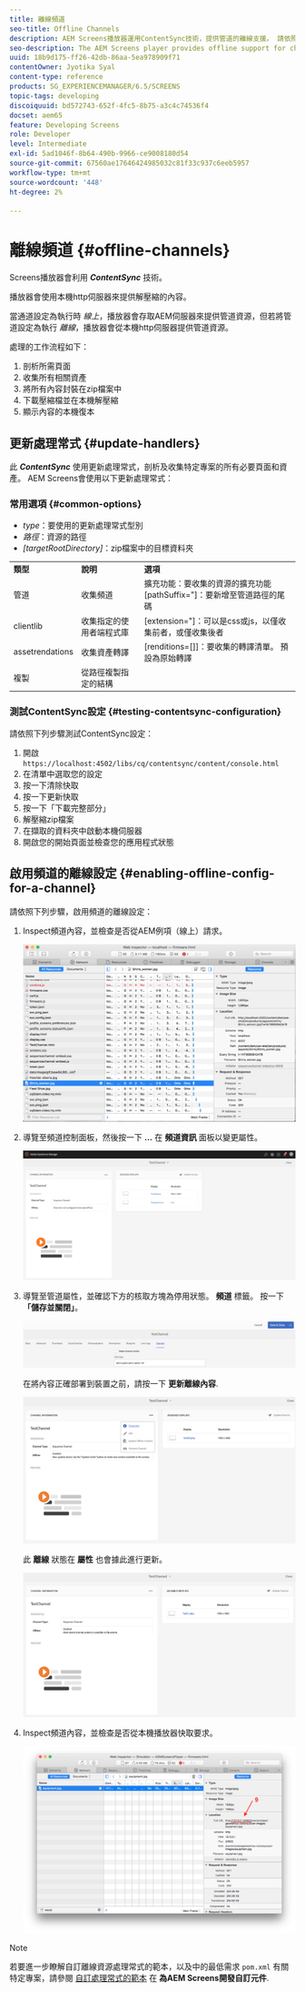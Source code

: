 ```yaml
---
title: 離線頻道
seo-title: Offline Channels
description: AEM Screens播放器運用ContentSync技術，提供管道的離線支援。 請依照本頁瞭解更多有關更新處理常式及啟用管道離線設定的資訊。
seo-description: The AEM Screens player provides offline support for channels by leveraging the ContentSync technology. Follow this page to learn more about update handlers and enabling offline configuration for a channel.
uuid: 18b9d175-ff26-42db-86aa-5ea978909f71
contentOwner: Jyotika Syal
content-type: reference
products: SG_EXPERIENCEMANAGER/6.5/SCREENS
topic-tags: developing
discoiquuid: bd572743-652f-4fc5-8b75-a3c4c74536f4
docset: aem65
feature: Developing Screens
role: Developer
level: Intermediate
exl-id: 5ad1046f-8b64-490b-9966-ce9008180d54
source-git-commit: 67560ae17646424985032c81f33c937c6eeb5957
workflow-type: tm+mt
source-wordcount: '448'
ht-degree: 2%

---
```


# 離線頻道 {#offline-channels}

Screens播放器會利用 ***ContentSync*** 技術。

播放器會使用本機http伺服器來提供解壓縮的內容。

當通道設定為執行時 *線上*，播放器會存取AEM伺服器來提供管道資源，但若將管道設定為執行 *離線*，播放器會從本機http伺服器提供管道資源。

處理的工作流程如下：

1. 剖析所需頁面
1. 收集所有相關資產
1. 將所有內容封裝在zip檔案中
1. 下載壓縮檔並在本機解壓縮
1. 顯示內容的本機復本

## 更新處理常式 {#update-handlers}

此 ***ContentSync*** 使用更新處理常式，剖析及收集特定專案的所有必要頁面和資產。 AEM Screens會使用以下更新處理常式：

### 常用選項 {#common-options}

* *type*：要使用的更新處理常式型別
* *路徑*：資源的路徑
* *[targetRootDirectory]*：zip檔案中的目標資料夾

<table>
 <tbody>
  <tr>
   <td><strong>類型</strong></td> 
   <td><strong>說明</strong></td> 
   <td><strong>選項</strong></td> 
  </tr>
  <tr>
   <td>管道</td> 
   <td>收集頻道</td> 
   <td>擴充功能：要收集的資源的擴充功能<br /> [pathSuffix="]：要新增至管道路徑的尾碼<br /> </td> 
  </tr>
  <tr>
   <td>clientlib</td> 
   <td>收集指定的使用者端程式庫</td> 
   <td>[extension="]：可以是css或js，以僅收集前者，或僅收集後者</td> 
  </tr>
  <tr>
   <td>assetrendations</td> 
   <td>收集資產轉譯</td> 
   <td>[renditions=[]]：要收集的轉譯清單。 預設為原始轉譯</td> 
  </tr>
  <tr>
   <td>複製</td> 
   <td>從路徑複製指定的結構</td> 
   <td> </td> 
  </tr>
 </tbody>
</table>

### 測試ContentSync設定 {#testing-contentsync-configuration}

請依照下列步驟測試ContentSync設定：

1. 開啟 `https://localhost:4502/libs/cq/contentsync/content/console.html`
1. 在清單中選取您的設定
1. 按一下清除快取
1. 按一下更新快取
1. 按一下「下載完整部分」
1. 解壓縮zip檔案
1. 在擷取的資料夾中啟動本機伺服器
1. 開啟您的開始頁面並檢查您的應用程式狀態

## 啟用頻道的離線設定 {#enabling-offline-config-for-a-channel}

請依照下列步驟，啟用頻道的離線設定：

1. Inspect頻道內容，並檢查是否從AEM例項（線上）請求。

   ![chlimage_1-24](assets/chlimage_1-24.png)

1. 導覽至頻道控制面板，然後按一下 **...** 在 **頻道資訊** 面板以變更屬性。

   ![chlimage_1-25](assets/chlimage_1-25.png)

1. 導覽至管道屬性，並確認下方的核取方塊為停用狀態。 **頻道** 標籤。 按一下&#x200B;**「儲存並關閉」**。

   ![screen_shot_2017-12-19at122422pm](assets/screen_shot_2017-12-19at122422pm.png)

   在將內容正確部署到裝置之前，請按一下 **更新離線內容**.

   ![screen_shot_2017-12-19at122637pm](assets/screen_shot_2017-12-19at122637pm.png)

   此 **離線** 狀態在 **屬性** 也會據此進行更新。

   ![screen_shot_2017-12-19at124735pm](assets/screen_shot_2017-12-19at124735pm.png)

1. Inspect頻道內容，並檢查是否從本機播放器快取要求。

   ![chlimage_1-26](assets/chlimage_1-26.png)

>[!NOTE]
>
>若要進一步瞭解自訂離線資源處理常式的範本，以及中的最低需求 `pom.xml` 有關特定專案，請參閱 [自訂處理常式的範本](/help/user-guide/developing-custom-component-tutorial-develop.md#custom-handlers) 在 **為AEM Screens開發自訂元件**.
